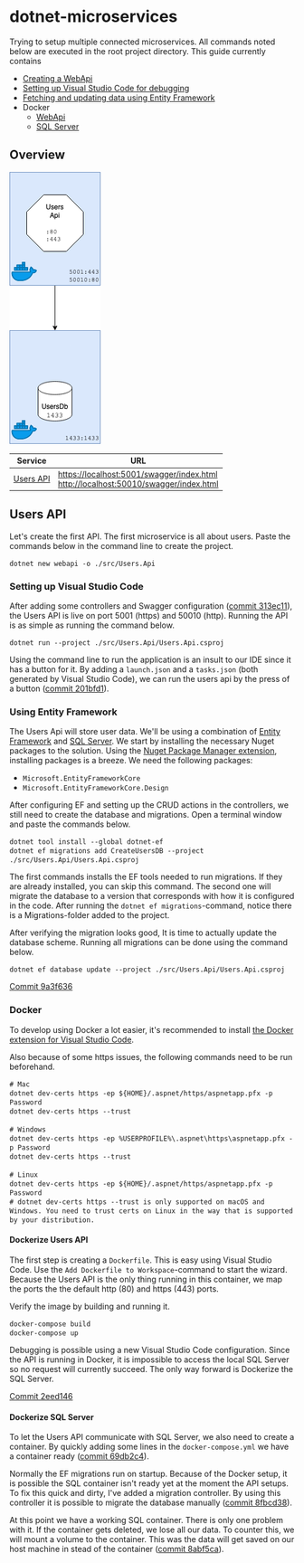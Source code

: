 # dotnet-microservices
Trying to setup multiple connected microservices. All commands noted below are executed in the root project directory. This guide currently contains
- [Creating a WebApi](#users-api)
- [Setting up Visual Studio Code for debugging](#setting-up-visual-studio-code)
- [Fetching and updating data using Entity Framework](#using-entity-framework)
- Docker
    - [WebApi](#Dockerize-users-api)
    - [SQL Server](#dockerize-sql-server)

## Overview

![Services overview](./assets/readme/services.png "Services overview")

| Service | URL |
| ------- | --- |
| [Users API](#users-api) | [https://localhost:5001/swagger/index.html](https://localhost:5001/swagger/index.html) <br/> [http://localhost:50010/swagger/index.html](http://localhost:50010/swagger/index.html) |

## Users API
Let's create the first API. The first microservice is all about users. Paste the commands below in the command line to create the project.

```shell
dotnet new webapi -o ./src/Users.Api
```

### Setting up Visual Studio Code
After adding some controllers and Swagger configuration ([commit 313ec11](https://github.com/Thijs5/dotnet-microservices/commit/313ec11b3bf834e50ee32134ea2eca0b53421136)), the Users API is live on port 5001 (https) and 50010 (http). Running the API is as simple as running the command below.
```shell
dotnet run --project ./src/Users.Api/Users.Api.csproj
```
Using the command line to run the application is an insult to our IDE since it has a button for it. By adding a `launch.json` and a `tasks.json` (both generated by Visual Studio Code), we can run the users api by the press of a button ([commit 201bfd1](https://github.com/Thijs5/dotnet-microservices/commit/201bfd18bfd7a145e4fbd1abdb2a6443c19b909c)).

### Using Entity Framework
The Users Api will store user data. We'll be using a combination of [Entity Framework](https://docs.microsoft.com/en-us/aspnet/entity-framework) and [SQL Server](https://www.microsoft.com/nl-nl/sql-server/sql-server-2019). We start by installing the necessary Nuget packages to the solution. Using the [Nuget Package Manager extension](https://marketplace.visualstudio.com/items?itemName=jmrog.vscode-nuget-package-manager), installing packages is a breeze. We need the following packages:
- `Microsoft.EntityFrameworkCore`
- `Microsoft.EntityFrameworkCore.Design`

After configuring EF and setting up the CRUD actions in the controllers, we still need to create the database and migrations. Open a terminal window and paste the commands below.
```shell
dotnet tool install --global dotnet-ef
dotnet ef migrations add CreateUsersDB --project ./src/Users.Api/Users.Api.csproj 
```
The first commands installs the EF tools needed to run migrations. If they are already installed, you can skip this command. The second one will migrate the database to a version that corresponds with how it is configured in the code. After running the `dotnet ef migrations`-command, notice there is a Migrations-folder added to the project.

After verifying the migration looks good, It is time to actually update the database scheme. Running all migrations can be done using the command below.
```shell
dotnet ef database update --project ./src/Users.Api/Users.Api.csproj
```
[Commit 9a3f636](https://github.com/Thijs5/dotnet-microservices/commit/9a3f6366609dd65ce4ec0a6b798fc9ae2dda8daa)

### Docker
To develop using Docker a lot easier, it's recommended to install [the Docker extension for Visual Studio Code](https://marketplace.visualstudio.com/items?itemName=ms-azuretools.vscode-docker).

Also because of some https issues, the following commands need to be run beforehand.
```shell
# Mac
dotnet dev-certs https -ep ${HOME}/.aspnet/https/aspnetapp.pfx -p Password
dotnet dev-certs https --trust

# Windows
dotnet dev-certs https -ep %USERPROFILE%\.aspnet\https\aspnetapp.pfx -p Password
dotnet dev-certs https --trust

# Linux
dotnet dev-certs https -ep ${HOME}/.aspnet/https/aspnetapp.pfx -p Password
# dotnet dev-certs https --trust is only supported on macOS and Windows. You need to trust certs on Linux in the way that is supported by your distribution.
```

#### Dockerize Users API
The first step is creating a `Dockerfile`. This is easy using Visual Studio Code. Use the `Add Dockerfile to Workspace`-command to start the wizard. Because the Users API is the only thing running in this container, we map the ports the the default http (80) and https (443) ports.

Verify the image by building and running it.
```shell
docker-compose build
docker-compose up
```
Debugging is possible using a new Visual Studio Code configuration. Since the API is running in Docker, it is impossible to access the local SQL Server so no request will currently succeed. The only way forward is Dockerize the SQL Server.

[Commit 2eed146](https://github.com/Thijs5/dotnet-microservices/commit/2eed1461086a4ba56625769647a155a1ab2cacbc)

#### Dockerize SQL Server
To let the Users API communicate with SQL Server, we also need to create a container. By quickly adding some lines in the `docker-compose.yml` we have a container ready ([commit 69db2c4](https://github.com/Thijs5/dotnet-microservices/commit/69db2c4d1c1e02c09edf1350700544edcc9d577a)).

Normally the EF migrations run on startup. Because of the Docker setup, it is possible the SQL container isn't ready yet at the moment the API setups. To fix this quick and dirty, I've added a migration controller. By using this controller it is possible to migrate the database manually ([commit 8fbcd38](https://github.com/Thijs5/dotnet-microservices/commit/8fbcd38191ba0f2db74e50371739081d05c1c3a2)).

At this point we have a working SQL container. There is only one problem with it. If the container gets deleted, we lose all our data. To counter this, we will mount a volume to the container. This was the data will get saved on our host machine in stead of the container ([commit 8abf5ca](https://github.com/Thijs5/dotnet-microservices/commit/8abf5ca9d11551e429715fafda5e2667d10756b2)).
